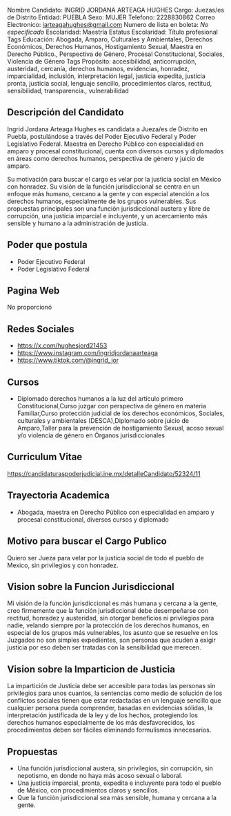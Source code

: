 Nombre Candidato: INGRID JORDANA ARTEAGA HUGHES
Cargo: Juezas/es de Distrito
Entidad: PUEBLA
Sexo: MUJER
Telefono: 2228830862
Correo Electronico: iarteagahughes@gmail.com
Numero de lista en boleta: *No especificado*
Escolaridad: Maestría
Estatus Escolaridad: Título profesional
Tags Educación: Abogada, Amparo, Culturales y Ambientales, Derechos Económicos, Derechos Humanos, Hostigamiento Sexual, Maestra en Derecho Público., Perspectiva de Género, Procesal Constitucional, Sociales, Violencia de Género
Tags Propósito: accesibilidad, anticorrupción, austeridad, cercanía, derechos humanos, evidencias, honradez, imparcialidad, inclusión, interpretación legal, justicia expedita, justicia pronta, justicia social, lenguaje sencillo, procedimientos claros, rectitud, sensibilidad, transparencia., vulnerabilidad


## Descripción del Candidato 

Ingrid Jordana Arteaga Hughes es candidata a Jueza/es de Distrito en Puebla, postulándose a través del Poder Ejecutivo Federal y Poder Legislativo Federal. Maestra en Derecho Público con especialidad en amparo y procesal constitucional, cuenta con diversos cursos y diplomados en áreas como derechos humanos, perspectiva de género y juicio de amparo.

Su motivación para buscar el cargo es velar por la justicia social en México con honradez. Su visión de la función jurisdiccional se centra en un enfoque más humano, cercano a la gente y con especial atención a los derechos humanos, especialmente de los grupos vulnerables. Sus propuestas principales son una función jurisdiccional austera y libre de corrupción, una justicia imparcial e incluyente, y un acercamiento más sensible y humano a la administración de justicia.


## Poder que postula

- Poder Ejecutivo Federal
- Poder Legislativo Federal


## Pagina Web

No proporcionó


## Redes Sociales

- https://x.com/hughesjord21453
- https://www.instagram.com/ingridjordanaarteaga
- https://www.tiktok.com/@ingrid_jor


## Cursos

- Diplomado derechos humanos a la luz del artículo primero Constitucional,Curso juzgar con perspectiva de género en materia Familiar,Curso protección judicial de los derechos económicos, Sociales, culturales y ambientales (DESCA),Diplomado sobre juicio de Amparo,Taller para la prevención de hostigamiento Sexual, acoso sexual y/o violencia de género en Órganos jurisdiccionales


## Curriculum Vitae

https://candidaturaspoderjudicial.ine.mx/detalleCandidato/52324/11


## Trayectoria Academica

- Abogada, maestra en Derecho Público con especialidad en amparo y procesal constitucional, diversos cursos y diplomado


## Motivo para buscar el Cargo Publico

Quiero ser Jueza para velar por la justicia social de todo el pueblo de Mexico, sin privilegios y con honradez.


## Vision sobre la Funcion Jurisdiccional

Mi visión de la función jurisdiccional es más humana y cercana a la gente, creo firmemente que la función jurisdiccional debe desempeñarse con rectitud, honradez y austeridad, sin otorgar beneficios ni privilegios para nadie, velando siempre por la protección de los derechos humanos, en especial de los grupos más vulnerables, los asunto que se resuelve en los Juzgados no son simples expedientes, son personas que acuden a exigir justicia por eso deben ser tratadas con la sensibilidad que merecen.


## Vision sobre la Imparticion de Justicia

La impartición de Justicia debe ser accesible para todas las personas sin privilegios para unos cuantos, la sentencias como medio de solución de los conflictos sociales tienen que estar redactadas en un lenguaje sencillo que cualquier persona pueda comprender, basadas en evidencias sólidas, la interpretación justificada de la ley y de los hechos, protegiendo los derechos humanos especialmente de los más desfavorecidos, los procedimientos deben ser fáciles eliminando formulismos innecesarios.


## Propuestas

- Una función jurisdiccional austera, sin privilegios, sin corrupción, sin nepotismo, en donde no haya más acoso sexual o laboral.
- Una justicia imparcial, pronta, expedita e incluyente para todo el pueblo de México, con procedimientos claros y sencillos.
- Que la función jurisdiccional sea más sensible, humana y cercana a la gente.

